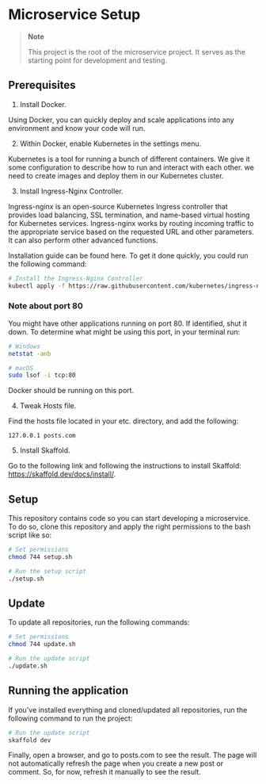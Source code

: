 # Microservice Setup

> **Note**
>
> This project is the root of the microservice project. It serves as the starting point for development and testing.

## Prerequisites

1. Install Docker.

Using Docker, you can quickly deploy and scale applications into any environment and know your code will run.

2. Within Docker, enable Kubernetes in the settings menu.

Kubernetes is a tool for running a bunch of different containers. We give it some configuration to describe how to run and interact with each other.
we need to create images and deploy them in our Kubernetes cluster.

3. Install Ingress-Nginx Controller.

Ingress-nginx is an open-source Kubernetes Ingress controller that provides load balancing, SSL termination, and name-based virtual hosting for Kubernetes services. Ingress-nginx works by routing incoming traffic to the appropriate service based on the requested URL and other parameters. It can also perform other advanced functions.

Installation guide can be found here. To get it done quickly, you could run the following command:

```bash
# Install the Ingress-Nginx Controller
kubectl apply -f https://raw.githubusercontent.com/kubernetes/ingress-nginx/controller-v1.8.0/deploy/static/provider/cloud/deploy.yaml
```

### Note about port 80

You might have other applications running on port 80. If identified, shut it down. To determine what might be using this port, in your terminal run:

```bash
# Windows
netstat -anb
```

```bash
# macOS
sudo lsof -i tcp:80
```

Docker should be running on this port.

4. Tweak Hosts file.

Find the hosts file located in your etc. directory, and add the following:

```
127.0.0.1 posts.com
```

5. Install Skaffold.

Go to the following link and following the instructions to install Skaffold: https://skaffold.dev/docs/install/.

## Setup

This repository contains code so you can start developing a microservice.
To do so, clone this repository and apply the right permissions to the bash script like so:

```bash
# Set permissions
chmod 744 setup.sh
```

```bash
# Run the setup script
./setup.sh
```

## Update

To update all repositories, run the following commands:

```bash
# Set permissions
chmod 744 update.sh
```

```bash
# Run the update script
./update.sh
```

## Running the application

If you've installed everything and cloned/updated all repositories, run the following command to run the project:

```bash
# Run the update script
skaffold dev
```

Finally, open a browser, and go to posts.com to see the result. The page will not automatically refresh the page when you create a new post or comment. So, for now, refresh it manually to see the result.
